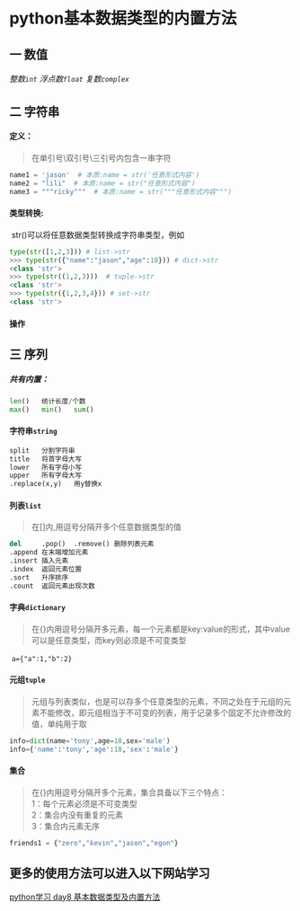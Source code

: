 # python基本数据类型的内置方法

## 一 数值

###### 整数`int`		浮点数`float`		复数`complex`

## 二 字符串

#### 定义：

> 在单引号\双引号\三引号内包含一串字符

```python
name1 = 'jason'  # 本质:name = str('任意形式内容')
name2 = "lili"  # 本质:name = str("任意形式内容")
name3 = """ricky"""  # 本质:name = str("""任意形式内容""")
```

#### 类型转换:

​		str()可以将任意数据类型转换成字符串类型，例如

```python
type(str([1,2,3])) # list->str
>>> type(str({"name":"jason","age":18})) # dict->str
<class 'str'>
>>> type(str((1,2,3)))  # tuple->str
<class 'str'>
>>> type(str({1,2,3,4})) # set->str
<class 'str'>
```

#### 操作

## 三 序列

##### 共有内置：

```python
len()	统计长度/个数
max()	min()	sum()
```

#### 字符串`string`

```python
split	分割字符串
title	将首字母大写
lower	所有字母小写
upper	所有字母大写
.replace(x,y)	用y替换x
```

#### 列表`list`

> 在[]内,用逗号分隔开多个任意数据类型的值

```python
del 	.pop()	.remove() 删除列表元素
.append	在末端增加元素
.insert 插入元素
.index	返回元素位置
.sort	升序排序
.count	返回元素出现次数
```

#### 字典`dictionary`

> 在{}内用逗号分隔开多元素，每一个元素都是key:value的形式，其中value可以是任意类型，而key则必须是不可变类型

​		```a={"a":1,"b":2}```

#### 元组`tuple`

> 元组与列表类似，也是可以存多个任意类型的元素，不同之处在于元组的元素不能修改，即元组相当于不可变的列表，用于记录多个固定不允许修改的值，单纯用于取

```python
info=dict(name='tony',age=18,sex='male')
info={'name':'tony','age':18,'sex':'male'}
```

#### 集合

>在{}内用逗号分隔开多个元素，集合具备以下三个特点：    
> 1：每个元素必须是不可变类型    
> 2：集合内没有重复的元素     
>3：集合内元素无序

```python
friends1 = {"zero","kevin","jason","egon"}
```



## 更多的使用方法可以进入以下网站学习

[python学习 day8 基本数据类型及内置方法](https://blog.csdn.net/qq_40555661/article/details/109260438)




